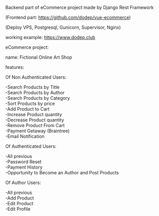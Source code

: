 Backend part of eCommerce project made by Django Rest Framework

(Frontend part: https://github.com/dodep/vue-ecommerce)  

(Deploy VPS, Postgresql, Gunicorn, Supervisor, Nginx)

working example: https://www.dodep.club

eCommerce project:

name: Fictional Online Art Shop

features: 

Of Non Authenticated Users:

-Search Products by Title  
-Search Products by Author  
-Search Products by Category  
-Sort Products by price  
-Add Product to Cart  
-Increase Product quantity  
-Decrease Product quantity  
-Remove Product From Cart  
-Payment Getaway (Braintree)  
-Email Notification

Of Authenticated Users:

-All previous  
-Password Reset  
-Payment History  
-Opportunity to Become an Author and Post Products  

Of Author Users:

-All previous  
-Add Product  
-Edit Product  
-Edit Profile  
